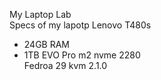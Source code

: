 My Laptop Lab  
Specs of my lapotp
Lenovo T480s  
  - 24GB RAM  
  - 1TB EVO Pro m2 nvme 2280  
Fedroa 29
kvm 2.1.0

